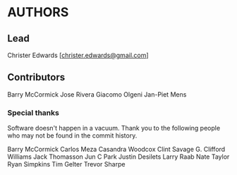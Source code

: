 # AUTHORS

## Lead

Christer Edwards [christer.edwards@gmail.com]

## Contributors

Barry McCormick
Jose Rivera
Giacomo Olgeni
Jan-Piet Mens

### Special thanks
Software doesn't happen in a vacuum. Thank you to the following people who may
not be found in the commit history.

Barry McCormick
Carlos Meza
Casandra Woodcox
Clint Savage
G. Clifford Williams
Jack Thomasson
Jun C Park
Justin Desilets
Larry Raab
Nate Taylor
Ryan Simpkins
Tim Gelter
Trevor Sharpe
